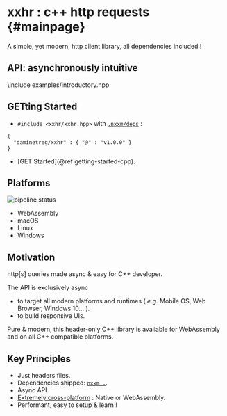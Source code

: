 xxhr : c++ http requests                         {#mainpage}
========================
A simple, yet modern, http client library, all dependencies included !

## API: asynchronously intuitive
\include examples/introductory.hpp

## GETting Started

* `#include <xxhr/xxhr.hpp>` with [`.nxxm/deps`](https://nxxm.github.io) : 

```
{
  "daminetreg/xxhr" : { "@" : "v1.0.0" }
}
```

* [GET Started](@ref getting-started-cpp).

## Platforms
![pipeline status](https://git.lecbna.org/daminetreg/xxhr/badges/master/pipeline.svg)

- WebAssembly
- macOS
- Linux
- Windows

## Motivation
http[s] queries made async & easy for C++ developer.

The API is exclusively async
  - to target all modern platforms and runtimes ( *e.g.* Mobile OS, Web Browser, Windows 10... ).
  - to build responsive UIs. 

Pure & modern, this header-only C++ library is available for WebAssembly and on all C++ compatible platforms.

## Key Principles

  * Just headers files.
  * Dependencies shipped: [`nxxm .`](https://nxxm.github.io/).
  * Async API.
  * [Extremely cross-platform](doc/supported_platforms.md) : Native or WebAssembly.
  * Performant, easy to setup \& learn !


